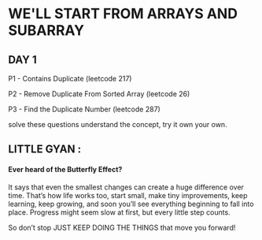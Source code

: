 # WE'LL START FROM ARRAYS AND SUBARRAY


## DAY 1

P1 - Contains Duplicate (leetcode 217)

P2 - Remove Duplicate From Sorted Array (leetcode 26)

P3 - Find the Duplicate Number (leetcode 287)

solve these questions understand the concept, try it own your own.

## LITTLE GYAN : 

#### Ever heard of the Butterfly Effect?

It says that even the smallest changes can create a huge difference over time. That’s how life works too, start small, make tiny improvements, keep learning, keep growing, and soon you’ll see everything beginning to fall into place. Progress might seem slow at first, but every little step counts.

So don’t stop JUST KEEP DOING THE THINGS that move you forward!
